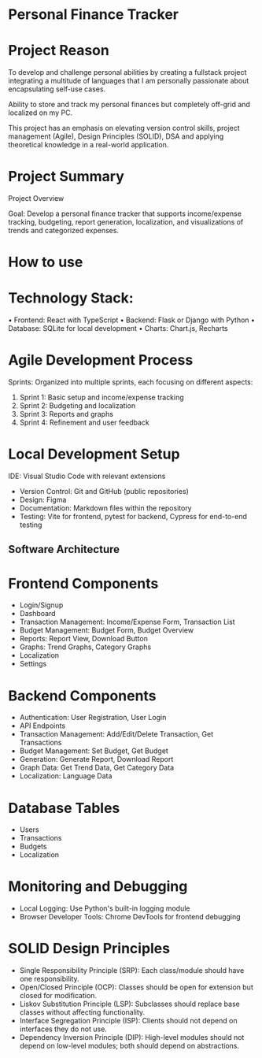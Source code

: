 # Personal Finance Tracker

# Project Reason

To develop and challenge personal abilities by creating a fullstack project integrating a multitude of languages that I am personally passionate about encapsulating self-use cases. 

Ability to store and track my personal finances but completely off-grid and localized on my PC.

This project has an emphasis on elevating version control skills, project management (Agile), Design Principles (SOLID), DSA and applying theoretical knowledge in a real-world application. 

# Project Summary

Project Overview

Goal: Develop a personal finance tracker that supports income/expense tracking, budgeting, report generation, localization, and visualizations of trends and categorized expenses.

# How to use




# Technology Stack:
•	Frontend: React with TypeScript
•   Backend: Flask or Django with Python
•   Database: SQLite for local development
•   Charts: Chart.js, Recharts

# Agile Development Process

Sprints: Organized into multiple sprints, each focusing on different aspects:
1. Sprint 1: Basic setup and income/expense tracking
2. Sprint 2: Budgeting and localization
3. Sprint 3: Reports and graphs
4. Sprint 4: Refinement and user feedback

# Local Development Setup
IDE: Visual Studio Code with relevant extensions 
- 	Version Control: Git and GitHub (public repositories)
-	Design: Figma
-	Documentation: Markdown files within the repository
-	Testing: Vite for frontend, pytest for backend, Cypress for end-to-end testing

## Software Architecture
# Frontend Components
-	Login/Signup
-	Dashboard
-	Transaction Management: Income/Expense Form, Transaction List
-	Budget Management: Budget Form, Budget Overview
-	Reports: Report View, Download Button
-	Graphs: Trend Graphs, Category Graphs
-	Localization
-	Settings

# Backend Components
-	Authentication: User Registration, User Login
-	API Endpoints
-	Transaction Management: Add/Edit/Delete Transaction, Get Transactions
-	Budget Management: Set Budget, Get Budget
-	Generation: Generate Report, Download Report
-	Graph Data: Get Trend Data, Get Category Data
-	Localization: Language Data

# Database Tables
-	Users
-	Transactions
-	Budgets
-	Localization

# Monitoring and Debugging
-	Local Logging: Use Python's built-in logging module
- Browser Developer Tools: Chrome DevTools for frontend debugging

# SOLID Design Principles
-	Single Responsibility Principle (SRP): Each class/module should have one responsibility.
-	Open/Closed Principle (OCP): Classes should be open for extension but closed for modification.
-	Liskov Substitution Principle (LSP): Subclasses should replace base classes without affecting functionality.
-	Interface Segregation Principle (ISP): Clients should not depend on interfaces they do not use.
-	Dependency Inversion Principle (DIP): High-level modules should not depend on low-level modules; both should depend on abstractions.
